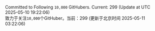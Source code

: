 Committed to Following `10,000` GitHubers. Current: <!-- FOLLOWING_COUNT -->299<!-- FOLLOWING_COUNT --> (Update at UTC <!-- LAST_UPDATED -->2025-05-10 19:22:06<!-- LAST_UPDATED -->)<br>
致力于关注`10,000`个GitHuber。当前：<!-- FOLLOWING_COUNT -->299<!-- FOLLOWING_COUNT --> (更新于北京时间 <!-- LAST_UPDATED_CST -->2025-05-11 03:22:06<!-- LAST_UPDATED_CST -->)
